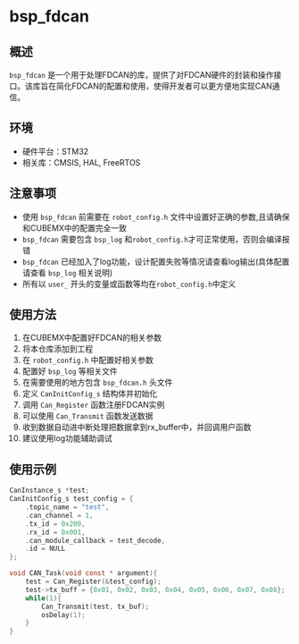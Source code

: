 # bsp_fdcan

## 概述
`bsp_fdcan` 是一个用于处理FDCAN的库，提供了对FDCAN硬件的封装和操作接口。该库旨在简化FDCAN的配置和使用，使得开发者可以更方便地实现CAN通信。

## 环境
- 硬件平台：STM32
- 相关库：CMSIS, HAL, FreeRTOS

## 注意事项
- 使用 `bsp_fdcan` 前需要在 `robot_config.h` 文件中设置好正确的参数,且请确保和CUBEMX中的配置完全一致
- `bsp_fdcan` 需要包含 `bsp_log` 和`robot_config.h`才可正常使用，否则会编译报错
- `bsp_fdcan` 已经加入了log功能，设计配置失败等情况请查看log输出(具体配置请查看 `bsp_log` 相关说明)
- 所有以 `user_` 开头的变量或函数等均在`robot_config.h`中定义

## 使用方法
1. 在CUBEMX中配置好FDCAN的相关参数
2. 将本仓库添加到工程
3. 在 `robot_config.h` 中配置好相关参数
4. 配置好 `bsp_log` 等相关文件
5. 在需要使用的地方包含 `bsp_fdcan.h` 头文件
6. 定义 `CanInitConfig_s` 结构体并初始化
7. 调用 `Can_Register` 函数注册FDCAN实例
8. 可以使用 `Can_Transmit` 函数发送数据
9. 收到数据自动进中断处理把数据拿到rx_buffer中，并回调用户函数
10. 建议使用log功能辅助调试

## 使用示例
```C
CanInstance_s *test;
CanInitConfig_s test_config = {
    .topic_name = "test",
    .can_channel = 1,
    .tx_id = 0x200,
    .rx_id = 0x001,
    .can_module_callback = test_decode,
    .id = NULL
};

void CAN_Task(void const * argument){
    test = Can_Register(&test_config);
    test->tx_buff = {0x01, 0x02, 0x03, 0x04, 0x05, 0x06, 0x07, 0x08};
    while(1){
        Can_Transmit(test, tx_buf);
        osDelay(1);
    }
}
```
